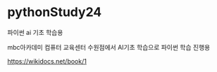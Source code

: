 # pythonStudy24
파이썬 ai 기초 학습용

mbc아카데미 컴퓨터 교육센터 수원점에서 AI기초 학습으로 파이썬 학습 진행용

https://wikidocs.net/book/1


